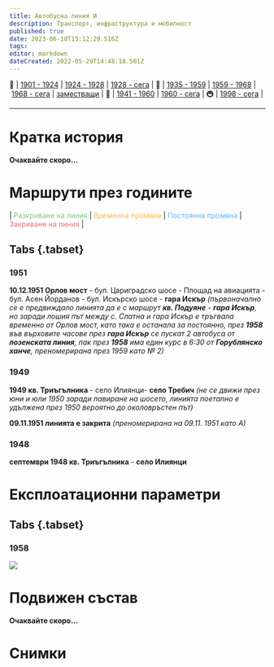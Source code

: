 ```yaml
---
title: Автобусна линия И
description: Транспорт, инфраструктура и мобилност
published: true
date: 2023-06-18T15:12:29.516Z
tags: 
editor: markdown
dateCreated: 2022-05-29T14:48:18.501Z
---
```


🚋 | [1901 - 1924](/bg/public-transport/tram-routes-1901-1924) | [1924 - 1928](/bg/public-transport/tram-routes-1924-1928) | [1928 - сега](/bg/public-transport/tram-routes-1928-sega) | 🚌 | [1935 - 1959](/bg/public-transport/bus-routes-1935-1959) | [1959 - 1968](/bg/public-transport/bus-routes-1959-1968) | [1968 - сега](/bg/public-transport/bus-routes-1968-sega) | [заместващи](/bg/public-transport/bus-routes-replacement-services) | 🚎 | [1941 - 1960](/bg/public-transport/trolleybus-routes-1941-1960) | [1960 - сега](/bg/public-transport/trolleybus-routes-1960-sega) | 🚇 | [1998 - сега](/bg/public-transport/metro-routes) |

---

# Кратка история

**Очаквайте скоро…**


# Маршрути през годините
| <span style="color:#81C784">Разкриване на линия</span> | <span style="color:#FFB74D">Временна промяна</span> | <span style="color:#64B5F6">Постоянна промяна</span> | <span style="color:#E57373">Закриване на линия</span> |


## Tabs {.tabset}

### 1951
**10.12.1951 Орлов мост** - бул. Цариградско шосе - Площад на авиацията - бул. Асен Йорданов - бул. Искърско шосе - **гара Искър** *(първоначално се е предвиждало линията да е с маршрут **кв. Подуяне** - **гара Искър**, но заради лошия път между с. Слатна и гара Искър е тръгвала временно от Орлов мост, като така е останала за постоянно, през **1958** във върховите часове през **гара Искър** се пускат 2 автобуса от **лозенската линия**, пак през **1958** има един курс в 6:30 от **Горублянско ханче**, преномерирана през 1959 като № 2)*


### 1949
**1949 кв. Триъгълника** - село Илиянци- **село Требич** *(не се движи през юни и юли 1950 заради павиране на шосето, линията поетапно е удължена през 1950 вероятно до околовръстен път)*

**09.11.1951 линията е закрита** *(преномерирана на 09.11. 1951 като А)*

### 1948
**септември 1948 кв. Триъгълника** - **село Илиянци**


# Експлоатационни параметри

## Tabs {.tabset}
### 1958
<img src="https://drive.google.com/uc?id=1bkRoqNvBFMnaX7h9qDQGnuD1hKeTJ3Xi">

# **Подвижен състав**

**Очаквайте скоро…**

# Снимки